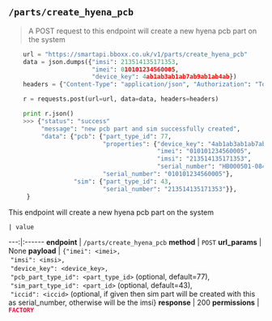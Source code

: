 ## `/parts/create_hyena_pcb`

> A POST request to this endpoint will create a new hyena pcb part on the system

```python
    url = "https://smartapi.bboxx.co.uk/v1/parts/create_hyena_pcb"
    data = json.dumps({"imsi": 213514135171353,
                       "imei": 010101234560005,
                       "device_key": 4ab1ab3ab1ab7ab9ab1ab4ab})
    headers = {"Content-Type": "application/json", "Authorization": "Token token=" + A_VALID_TOKEN}

    r = requests.post(url=url, data=data, headers=headers)

    print r.json()
    >>> {"status": "success"
         "message": "new pcb part and sim successfully created",
         "data": {"pcb": {"part_type_id": 77,
                          "properties": {"device_key": "4ab1ab3ab1ab7ab9ab1ab4ab",
                                         "imei": "010101234560005",
                                         "imsi": "213514135171353",
                                         "serial_number": "HB000501-084032-G"},
                          "serial_number": "010101234560005"},
                  "sim": {"part_type_id": 43,
                          "serial_number": "213514135171353"}},
     }
```

This endpoint will create a new hyena pcb part on the system

    | value 
---:|:------
__endpoint__ | `/parts/create_hyena_pcb`
__method__ | `POST`
__url_params__ | None
__payload__ | `{"imei": <imei>,`<br>&nbsp;`"imsi": <imsi>,`<br>&nbsp;`"device_key": <device_key>,`<br>&nbsp;`"pcb_part_type_id": <part_type_id>` (optional, default=77),<br>&nbsp;`"sim_part_type_id": <part_id>` (optional, default=43),<br>&nbsp;`"iccid": <iccid>` (optional, if given then sim part will be created with this as serial_number, otherwise will be the imsi}
__response__ | 200
__permissions__ | <font color="Crimson">__`FACTORY`__</font>

